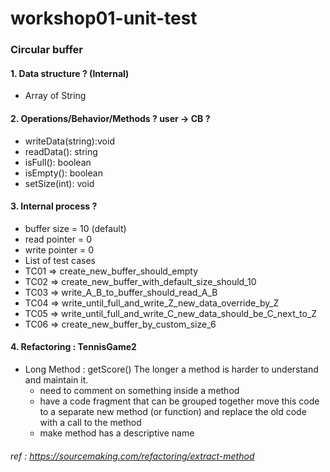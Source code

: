 # workshop01-unit-test

### Circular buffer

#### 1. Data structure ? (Internal)
  * Array of String

#### 2. Operations/Behavior/Methods ? user -> CB ?
  * writeData(string):void
  * readData(): string
  * isFull(): boolean
  * isEmpty(): boolean
  * setSize(int): void

#### 3. Internal process ?

  * buffer size = 10 (default)
  * read pointer = 0
  * write pointer = 0
  * List of test cases
  * TC01 => create_new_buffer_should_empty
  * TC02 => create_new_buffer_with_default_size_should_10
  * TC03 => write_A_B_to_buffer_should_read_A_B
  * TC04 => write_until_full_and_write_Z_new_data_override_by_Z
  * TC05 => write_until_full_and_write_C_new_data_should_be_C_next_to_Z
  * TC06 => create_new_buffer_by_custom_size_6

#### 4. Refactoring : TennisGame2 
  * Long Method : getScore() The longer a method  is harder to understand and maintain it.
    * need to comment on something inside a method
    * have a code fragment that can be grouped together move this code to a separate new method (or function) 
        and replace the old code with a call to the method
    * make method has a descriptive name
    
###### ref : https://sourcemaking.com/refactoring/extract-method